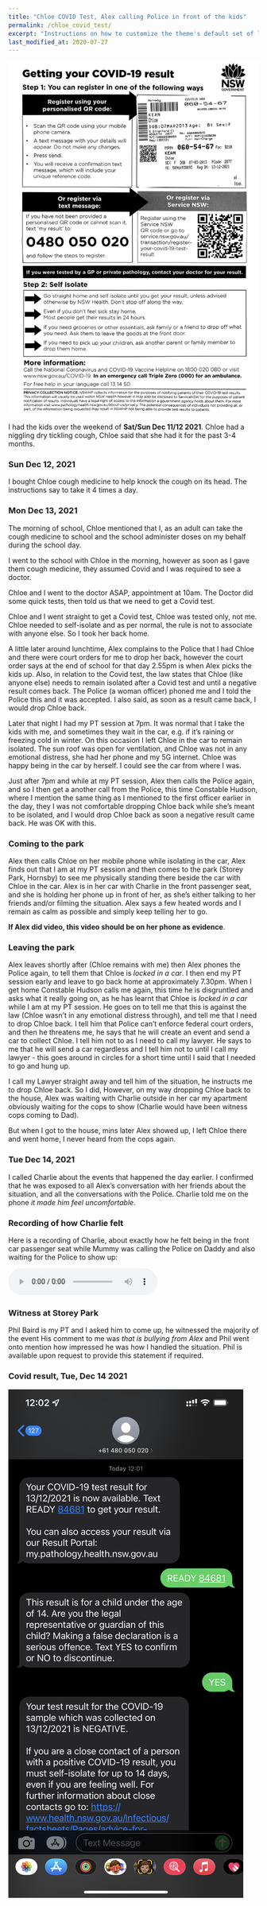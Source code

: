 ```yaml
---
title: "Chloe COVID Test, Alex calling Police in front of the kids"
permalink: /chloe_covid_test/
excerpt: "Instructions on how to customize the theme's default set of layouts, includes, and stylesheets when using the Ruby Gem version."
last_modified_at: 2020-07-27
---
```


![Chloe Negative Covid Result](../blobs/chloecovidtest/test_document.jpg)

I had the kids over the weekend of **Sat/Sun Dec 11/12 2021**. Chloe had a niggling dry tickling cough, Chloe said that she had it for the past 3-4 months.
 
### Sun Dec 12, 2021

I bought Chloe cough medicine to help knock the cough on its head. The instructions say to take it 4 times a day.
 
### Mon Dec 13, 2021

The morning of school, Chloe mentioned that I, as an adult can take the cough medicine to school and the school administer doses on my behalf during the school day. 
 
I went to the school with Chloe in the morning, however as soon as I gave them cough medicine, they assumed Covid and I was required to see a doctor. 
 
Chloe and I went to the doctor ASAP, appointment at 10am. The Doctor did some quick tests, then told us that we need to get a Covid test. 
 
Chloe and I went straight to get a Covid test, Chloe was tested only, not me. Chloe needed to self-isolate and as per normal, the rule is not to associate with anyone else. So I took her back home. 
 
A little later around lunchtime, Alex complains to the Police that I had Chloe and there were court orders for me to drop her back, however the court order says at the end of school for that day 2.55pm is when Alex picks the kids up. Also, in relation to the Covid test, the law states that Chloe (like anyone else) needs to remain isolated after a Covid test and until a negative result comes back. The Police (a woman officer) phoned me and I told the Police this and it was accepted. I also said, as soon as a result came back, I would drop Chloe back. 
 
Later that night I had my PT session at 7pm. It was normal that I take the kids with me, and sometimes they wait in the car, e.g. if it’s raining or freezing cold in winter. On this occasion I left Chloe in the car to remain isolated. The sun roof was open for ventilation, and Chloe was not in any emotional distress, she had her phone and my 5G internet. Chloe was happy being in the car by herself. I could see the car from where I was. 
 
Just after 7pm and while at my PT session, Alex then calls the Police again, and so I then get a another call from the Police, this time Constable Hudson, where I mention the same thing as I mentioned to the first officer earlier in the day, they I was not comfortable dropping Chloe back while she’s meant to be isolated, and I would drop Chloe back as soon a negative result came back. He was OK with this. 

### Coming to the park
 
Alex then calls Chloe on her mobile phone while isolating in the car, Alex finds out that I am at my PT session and then comes to the park (Storey Park, Hornsby) to see me physically standing there beside the car with Chloe in the car. Alex is in her car with Charlie in the front passenger seat, and she is holding her phone up in front of her, as she’s either talking to her friends and/or filming the situation. Alex says a few heated words and I remain as calm as possible and simply keep telling her to go. 

**If Alex did video, this video should be on her phone as evidence**.

### Leaving the park

Alex leaves shortly after (Chloe remains with me) then Alex phones the Police again, to tell them that Chloe is *locked in a car*. I then end my PT session early and leave to go back home at approximately 7.30pm. When I get home Constable Hudson calls me again, this time he is disgruntled and asks what it really going on, as he has learnt that Chloe is *locked in a car* while I am at my PT session. He goes on to tell me that this is against the law (Chloe wasn’t in any emotional distress through), and tell me that I need to drop Chloe back. I tell him that Police can’t enforce federal court orders, and then he threatens me, he says that he will create an event and send a car to collect Chloe. I tell him not to as I need to call my lawyer. He says to me that he will send a car regardless and I tell him not to until I call my lawyer - this goes around in circles for a short time until I said that I needed to go and hung up. 

I call my Lawyer straight away and tell him of the situation, he instructs me to drop Chloe back. So I did, However, on my way dropping Chloe back to the house, Alex was waiting with Charlie outside in her car my apartment obviously waiting for the cops to show (Charlie would have been witness cops coming to Dad). 

But when I got to the house, mins later Alex showed up, I left Chloe there and went home, I never heard from the cops again.

### Tue Dec 14, 2021

I called Charlie about the events that happened the day earlier. I confirmed that he was exposed to all Alex’s conversation with her friends about the situation, and all the conversations with the Police. Charlie told me on the phone *it made him feel uncomfortable*.

### Recording of how Charlie felt

Here is a recording of Charlie, about exactly how he felt being in the front car passenger seat while Mummy was calling the Police on Daddy and also waiting for the Police to show up:

<audio src="../audio/20211217_Charlie_not_comfortable_Mummy_contacting_the_Police.mp3" type="audio/mpeg" controls>
  I'm sorry. You're browser doesn't support HTML5 <code>audio</code>.
</audio>

### Witness at Storey Park

Phil Baird is my PT and I asked him to come up, he witnessed the majority of the event His comment to me was *that is bullying from Alex* and Phil went onto mention how impressed he was how I handled the situation. Phil is available upon request to provide this statement if required.

### Covid result, Tue, Dec 14 2021

![Chloe Negative Covid Result](../blobs/chloecovidtest/chloe_negative_result.png)